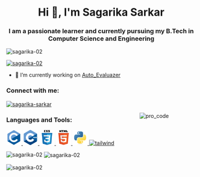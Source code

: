 <h1 align="center">Hi 👋, I'm Sagarika Sarkar</h1>
<h3 align="center">I am a passionate learner and currently pursuing my B.Tech in Computer Science and Engineering</h3>


<p align="left"> <img src="https://komarev.com/ghpvc/?username=sagarika-02&label=Profile%20views&color=0e75b6&style=flat" alt="sagarika-02" /> </p>

<p align="left"> <a href="https://github.com/ryo-ma/github-profile-trophy"><img src="https://github-profile-trophy.vercel.app/?username=sagarika-02" alt="sagarika-02" /></a> </p>


- 🔭 I’m currently working on [Auto_Evaluazer](https://github.com/Ricky2054/Auto_Evaluazer)

<h3 align="left">Connect with me:</h3>
<p align="left">
<a href="https://linkedin.com/in/sagarika-sarkar" target="blank"><img align="center" src="https://raw.githubusercontent.com/rahuldkjain/github-profile-readme-generator/master/src/images/icons/Social/linked-in-alt.svg" alt="sagarika-sarkar" height="30" width="40" /></a>
</p>

<img align="right" width="150" alt="pro_code" src="https://media.tenor.com/QVC1Nmb9TwUAAAAi/coding.gif" >
<h3 align="left">Languages and Tools:</h3>

<p align="left"> <a href="https://www.cprogramming.com/" target="_blank" rel="noreferrer"> <img src="https://raw.githubusercontent.com/devicons/devicon/master/icons/c/c-original.svg" alt="c" width="40" height="40"/> </a> <a href="https://www.w3schools.com/cpp/" target="_blank" rel="noreferrer"> <img src="https://raw.githubusercontent.com/devicons/devicon/master/icons/cplusplus/cplusplus-original.svg" alt="cplusplus" width="40" height="40"/> </a> <a href="https://www.w3schools.com/css/" target="_blank" rel="noreferrer"> <img src="https://raw.githubusercontent.com/devicons/devicon/master/icons/css3/css3-original-wordmark.svg" alt="css3" width="40" height="40"/> </a> <a href="https://www.w3.org/html/" target="_blank" rel="noreferrer"> <img src="https://raw.githubusercontent.com/devicons/devicon/master/icons/html5/html5-original-wordmark.svg" alt="html5" width="40" height="40"/> </a> <a href="https://www.python.org" target="_blank" rel="noreferrer"> <img src="https://raw.githubusercontent.com/devicons/devicon/master/icons/python/python-original.svg" alt="python" width="40" height="40"/> </a> <a href="https://tailwindcss.com/" target="_blank" rel="noreferrer"> <img src="https://www.vectorlogo.zone/logos/tailwindcss/tailwindcss-icon.svg" alt="tailwind" width="40" height="40"/> </a> </p>

<p><img align="left" src="https://github-readme-stats.vercel.app/api/top-langs?username=sagarika-02&show_icons=true&locale=en&layout=compact" alt="sagarika-02" /></p>

<p>&nbsp;<img align="center" src="https://github-readme-stats.vercel.app/api?username=sagarika-02&show_icons=true&locale=en" alt="sagarika-02" /></p>

<p><img align="center" src="https://github-readme-streak-stats.herokuapp.com/?user=sagarika-02&" alt="sagarika-02" /></p>
